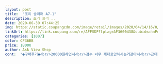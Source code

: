 ```yaml
---
layout: post 
title:  "조리 슬리퍼 A7-1" 
description: 조리 슬리 ..
date: 2020-06-30 07:44:25 
img: https://static.coupangcdn.com/image/retail/images/2020/04/14/16/0/2983d40c-8cc4-4c9f-832c-a419122a4abd.jpg 
linkUrl: https://link.coupang.com/re/AFFSDP?lptag=AF3600438&subid=ahnPublicAsk&pageKey=1465011790&itemId=2519572656&vendorItemId=70512476390&traceid=V0-113-3fd13cc2dcdf02ee 
categories: [1007] 
color: CF36BB 
price: 18000 
author: Ask View Shop 
cont:  "●구매후기●<br/>20000원하면서<br/>검수 너무 제대로안하시는거같아서<br/>근데 확실히 내구성이 좀 떨어지는것 같기는합니다.<br/><br/>답이없더라구요.<br/><br/>디자인 깔끔하고 소재 부드럽고 착화감 편하고 대체로 만족해요.<br/><br/>또 푹신하고 오래신고 다녔는데<br/>며칠 신나게 신고다녔더니 바닥부분 가죽 까지고 끈이 약간 헐거워진 느낌이예요.<br/><br/>발가락이 너무 아파서.<br/>.<br/> 근데 이신발 요물입니다!!!!!<br/>발안아파서 주문했어요.<br/><br/>베이지 235 또 주문했어요.<br/><br/>베이지가 더심각해요ㅠㅜ<br/>별하나뺄게요ㅜ<br/>블로퍼는235신으면 넉넉해서 (편한걸추구)<br/>색상이다르니까 마감 괜찮겠지, 했는데<br/>신발 너무 편하고<br/>신발은 진짜 푹신하고 편합니다<br/>아쉬운건 문의를 남겼는데<br/>어제블랙주문하고 너무 편해서<br/>올여름 신고다니면 떨어질것같은데 어쨌든 ㅠ 신을수있을때까지는 신어야죠.<br/><br/>요즘<br/>원래 깔별로안사는데 블랙주문하고<br/>이거 기본쪼리 절대아닙니다.<br/><br/>저렇게 앞쪽 부분에 구멍이 있는데<br/>제가 몇칠 전에 만원짜리 기본쪼리샀다가 하루 신고 버렸거든요.<br/><br/>쪼리같지않게 푹신하니 겁나편하구 오래신어두 발가락 안아플거같아요.<br/> 블랙235는 1켤레남았어서 불량오는거 아닌가<br/>쪼리도 크게신는걸 좋아해서 235 주문했는데<br/>쿠팡 고객 대응 너무 불친절해요.<br/><br/>평소 운동화 230  크게나온건 220<br/> -225신어요<br/>하루 뒤에 베이지주문했어요.<br/><br/>했는데 상품도 괜찮구요.<br/> 엄청편해요.<br/> 편하게 신으시려면 반치수 크게 사세요.<br/><br/>" 
---
```

